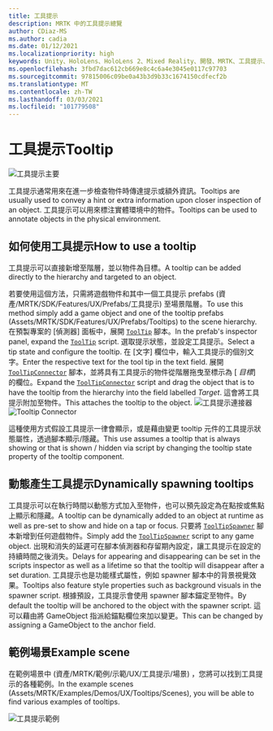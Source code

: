 ```yaml
---
title: 工具提示
description: MRTK 中的工具提示總覽
author: CDiaz-MS
ms.author: cadia
ms.date: 01/12/2021
ms.localizationpriority: high
keywords: Unity、HoloLens、HoloLens 2、Mixed Reality、開發、MRTK、工具提示、
ms.openlocfilehash: 3fbd7dac612cb669e8c4c6a4e3045e0117c97703
ms.sourcegitcommit: 97815006c09be0a43b3d9b33c1674150cdfecf2b
ms.translationtype: MT
ms.contentlocale: zh-TW
ms.lasthandoff: 03/03/2021
ms.locfileid: "101779508"
---
```

# <a name="tooltip"></a><span data-ttu-id="9aabd-104">工具提示</span><span class="sxs-lookup"><span data-stu-id="9aabd-104">Tooltip</span></span>

![工具提示主要](../images/tooltip/MRTK_Tooltip_Main.png)

<span data-ttu-id="9aabd-106">工具提示通常用來在進一步檢查物件時傳達提示或額外資訊。</span><span class="sxs-lookup"><span data-stu-id="9aabd-106">Tooltips are usually used to convey a hint or extra information upon closer inspection of an object.</span></span> <span data-ttu-id="9aabd-107">工具提示可以用來標注實體環境中的物件。</span><span class="sxs-lookup"><span data-stu-id="9aabd-107">Tooltips can be used to annotate objects in the physical environment.</span></span>

## <a name="how-to-use-a-tooltip"></a><span data-ttu-id="9aabd-108">如何使用工具提示</span><span class="sxs-lookup"><span data-stu-id="9aabd-108">How to use a tooltip</span></span>

<span data-ttu-id="9aabd-109">工具提示可以直接新增至階層，並以物件為目標。</span><span class="sxs-lookup"><span data-stu-id="9aabd-109">A tooltip can be added directly to the hierarchy and targeted to an object.</span></span>

<span data-ttu-id="9aabd-110">若要使用這個方法，只需將遊戲物件和其中一個工具提示 prefabs (資產/MRTK/SDK/Features/UX/Prefabs/工具提示) 至場景階層。</span><span class="sxs-lookup"><span data-stu-id="9aabd-110">To use this method simply add a game object and one of the tooltip prefabs (Assets/MRTK/SDK/Features/UX/Prefabs/Tooltips) to the scene hierarchy.</span></span> <span data-ttu-id="9aabd-111">在預製專案的 [偵測器] 面板中，展開 [`ToolTip`](xref:Microsoft.MixedReality.Toolkit.UI.ToolTip) 腳本。</span><span class="sxs-lookup"><span data-stu-id="9aabd-111">In the prefab's inspector panel, expand the [`ToolTip`](xref:Microsoft.MixedReality.Toolkit.UI.ToolTip) script.</span></span> <span data-ttu-id="9aabd-112">選取提示狀態，並設定工具提示。</span><span class="sxs-lookup"><span data-stu-id="9aabd-112">Select a tip state and configure the tooltip.</span></span>  <span data-ttu-id="9aabd-113">在 [文字] 欄位中，輸入工具提示的個別文字。</span><span class="sxs-lookup"><span data-stu-id="9aabd-113">Enter the respective text for the tool tip in the text field.</span></span> <span data-ttu-id="9aabd-114">展開 [`ToolTipConnector`](xref:Microsoft.MixedReality.Toolkit.UI.ToolTipConnector) 腳本，並將具有工具提示的物件從階層拖曳至標示為 [ *目標*] 的欄位。</span><span class="sxs-lookup"><span data-stu-id="9aabd-114">Expand the [`ToolTipConnector`](xref:Microsoft.MixedReality.Toolkit.UI.ToolTipConnector) script and drag the object that is to have the tooltip from the hierarchy into the field labelled *Target*.</span></span> <span data-ttu-id="9aabd-115">這會將工具提示附加至物件。</span><span class="sxs-lookup"><span data-stu-id="9aabd-115">This attaches the tooltip to the object.</span></span>
<span data-ttu-id="9aabd-116">![工具提示連接器](../images/tooltip/MRTK_Tooltip_Connector.png)</span><span class="sxs-lookup"><span data-stu-id="9aabd-116">![Tooltip Connector](../images/tooltip/MRTK_Tooltip_Connector.png)</span></span>

<span data-ttu-id="9aabd-117">這種使用方式假設工具提示一律會顯示，或是藉由變更 tooltip 元件的工具提示狀態屬性，透過腳本顯示/隱藏。</span><span class="sxs-lookup"><span data-stu-id="9aabd-117">This use assumes a tooltip that is always showing or that is shown / hidden via script by changing the tooltip state property of the tooltip component.</span></span>

## <a name="dynamically-spawning-tooltips"></a><span data-ttu-id="9aabd-118">動態產生工具提示</span><span class="sxs-lookup"><span data-stu-id="9aabd-118">Dynamically spawning tooltips</span></span>

<span data-ttu-id="9aabd-119">工具提示可以在執行時間以動態方式加入至物件，也可以預先設定為在點按或焦點上顯示和隱藏。</span><span class="sxs-lookup"><span data-stu-id="9aabd-119">A tooltip can be dynamically added to an object at runtime as well as pre-set to show and hide on a tap or focus.</span></span> <span data-ttu-id="9aabd-120">只要將 [`ToolTipSpawner`](xref:Microsoft.MixedReality.Toolkit.UI.ToolTipSpawner) 腳本新增到任何遊戲物件。</span><span class="sxs-lookup"><span data-stu-id="9aabd-120">Simply add the [`ToolTipSpawner`](xref:Microsoft.MixedReality.Toolkit.UI.ToolTipSpawner) script to any game object.</span></span> <span data-ttu-id="9aabd-121">出現和消失的延遲可在腳本偵測器和存留期內設定，讓工具提示在設定的持續時間之後消失。</span><span class="sxs-lookup"><span data-stu-id="9aabd-121">Delays for appearing and disappearing can be set in the scripts inspector as well as a lifetime so that the tooltip will disappear after a set duration.</span></span> <span data-ttu-id="9aabd-122">工具提示也是功能樣式屬性，例如 spawner 腳本中的背景視覺效果。</span><span class="sxs-lookup"><span data-stu-id="9aabd-122">Tooltips also feature style properties such as background visuals in the spawner script.</span></span> <span data-ttu-id="9aabd-123">根據預設，工具提示會使用 spawner 腳本錨定至物件。</span><span class="sxs-lookup"><span data-stu-id="9aabd-123">By default the tooltip will be anchored to the object with the spawner script.</span></span> <span data-ttu-id="9aabd-124">這可以藉由將 GameObject 指派給錨點欄位來加以變更。</span><span class="sxs-lookup"><span data-stu-id="9aabd-124">This can be changed by assigning a GameObject to the anchor field.</span></span>

## <a name="example-scene"></a><span data-ttu-id="9aabd-125">範例場景</span><span class="sxs-lookup"><span data-stu-id="9aabd-125">Example scene</span></span>

<span data-ttu-id="9aabd-126">在範例場景中 (資產/MRTK/範例/示範/UX/工具提示/場景) ，您將可以找到工具提示的各種範例。</span><span class="sxs-lookup"><span data-stu-id="9aabd-126">In the example scenes (Assets/MRTK/Examples/Demos/UX/Tooltips/Scenes), you will be able to find various examples of tooltips.</span></span>

![工具提示範例](../images/tooltip/MRTK_Tooltip_Examples.png)
